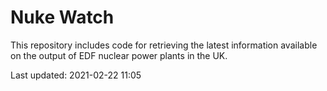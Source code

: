 # Nuke Watch

This repository includes code for retrieving the latest information available on the output of EDF nuclear power plants in the UK.

Last updated: 2021-02-22 11:05